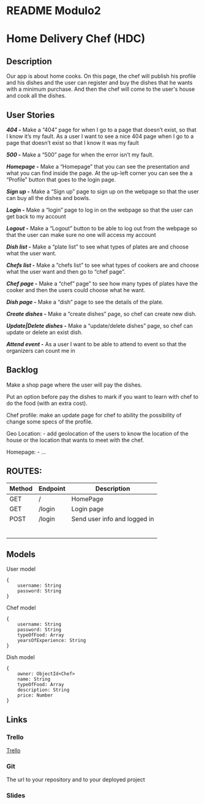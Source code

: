 # README Modulo2

# Home Delivery Chef  (HDC)

## Description
Our app is about home cooks. On this page, the chef will publish his profile and his dishes and the user can register and buy the dishes that he wants with a minimum purchase. And then the chef will come to the user's house and cook all the dishes.

## User Stories
***404* -** Make a “404” page for when I go to a page that doesn’t exist, so that I know it’s my fault. As a user I want to see a nice 404 page when I go to a page that doesn’t exist so that I know it was my fault

***500* -** Make a “500” page for when the error isn’t my fault.

***Homepage* -** Make a “Homepage” that  you can see the presentation and what you can find inside the page. At the up-left corner you can see the a “Profile” button that goes to the login page. 

***Sign up* -** Make a “Sign up” page to sign up on the webpage so that the user can buy all the dishes and bowls.

***Login* -** Make a “login” page to log in on the webpage so that the user can get back to my account

***Logout* -** Make a “Logout” button to be able to log out from the webpage so that the user can make sure no one will access my account

***Dish list* -** Make a “plate list” to see what types of plates are and choose what the user want.

***Chefs list* -** Make a ”chefs list” to see what types of cookers are and choose what the user want and then go to “chef page”.

***Chef page* -** Make a “chef” page”  to see how many types of plates have the cooker and then the users could choose what he want.

***Dish page* -** Make a “dish” page to see the details of the plate.

***Create dishes* -** Make a “create dishes” page, so chef can create new dish.

***Update|Delete dishes* -** Make a “update/delete dishes” page, so chef can update or delete an exist dish.

***Attend event* -** As a user I want to be able to attend to event so that the organizers can count me in

## Backlog
Make a shop page where the user will pay the dishes.

Put an option before pay the dishes to mark if you want to learn with chef to do the food (with an extra cost).

Chef profile: make an update page for chef to ability the possibility of change some specs of the profile.

Geo Location: - add geolocation of the users to know the location of the house or the location that wants to meet with the chef.

Homepage: - …

## ROUTES:
| Method | Endpoint | Description                  |
| ------ | :------- | ---------------------------- |
| GET    | /        | HomePage                     |
| GET    | /login   | Login page                   |
| POST   | /login   | Send user info and logged in |
|        |          |                              |
|        |          |                              |
|        |          |                              |
|        |          |                              |
|        |          |                              |
|        |          |                              |

## Models
User model

```
{
	username: String
	password: String
}
```

Chef model

```
{
	username: String
	password: String
	typeOfFood: Array
	yearsOfExperience: String
}
```


Dish model

```
{ 
	owner: ObjectId<Chef>
	name: String
	typeOfFood: Array
	description: String
	price: Number
}
```

## Links

### Trello
[Trello](https://trello.com/b/ljDKitLE/traditional-delivery-food-app)

### Git
The url to your repository and to your deployed project


### Slides